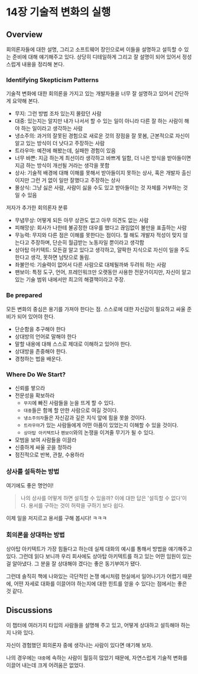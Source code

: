 # 14장 기술적 변화의 실행

## Overview

회의론자들에 대한 설명, 그리고 소프트웨어 장인으로써 이들을 설명하고 설득할 수 있는 준비에 대해 얘기해주고 있다. 상당히 디테일하게 그리고 잘 설명이 되어 있어서 정성스럽게 내용을 정리해 본다.

### Identifying Skepticism Patterns

기술적 변화에 대한 회의론을 가지고 있는 개발자들을 너무 잘 설명하고 있어서 간단하게 요약해 본다.

- 무지: 그런 방법 조차 있는지 몰랐던 사람
- 대중: 있는지는 알지만 내가 나서서 할 수 있는 일이 아니라 다른 잘 하는 사람이 해야 하는 일이라고 생각하는 사람
- 냉소주의: 과거의 잘못된 경험으로 새로운 것의 장점을 잘 못봄, 근본적으로 자신이 알고 있는 방식이 더 낫다고 주장하는 사람
- 트라우마: 예전에 해봤는데, 실패한 경험이 있음
- 너무 바쁜: 지금 하는게 최선이라 생각하고 바쁘게 일함, 더 나은 방식을 받아들이면 지금 하는 방식이 개선될 거라는 생각을 못함
- 상사: 기술적 배경에 대해 이해를 못해서 받아들이지 못하는 상사, 혹은 개발자 출신이지만 그런 거 없이 일만 잘했다고 주장하는 상사
- 몰상식: 그냥 싫은 사람, 사람이 싫을 수도 있고 받아들이는 것 자체를 거부하는 것일 수 있음

저자가 추가한 회의론자 분류

- 무념무상: 어떻게 되든 아무 상관도 없고 아무 의견도 없는 사람
- 피해망상: 회사가 나한테 불공정한 대우를 했다고 끊임없이 불만을 표출하는 사람
- 무능력: 무지와 다른 점은 이해를 못한다는 점이다. 뭘 해도 개발자 적성이 맞지 않는다고 주장하며, 단순히 월급받는 노동자일 뿐이라고 생각함
- 상아탑 아키텍트: 모든걸 알고 있다고 생각하고, 얄팍한 지식으로 자신이 일을 주도한다고 생각, 못하면 남탓으로 돌림.
- 좌불안석: 기술력이 없어서 다른 사람으로 대체될까봐 두려워 하는 사람
- 팬보이: 특정 도구, 언어, 프레인워크만 오랫동안 사용한 전문가이지만, 자신이 알고 있는 기술 범위 내에서만 최고의 해결책이라고 주장.

### Be prepared

모든 변화의 중심은 용기를 가져야 한다는 점. 스스로에 대한 자신감이 필요하고 싸울 준비가 되어 있어야 한다.

- 단순함을 추구해야 한다
- 상대방의 언어로 말해야 한다
- 말할 내용에 대해 스스로 제대로 이해하고 있어야 한다.
- 상대방을 존중해야 한다.
- 경청하는 법을 배운다.

### Where Do We Start?

- 신뢰를 쌓으라
- 전문성을 확보하라
  - `무지`에 빠진 사람들을 눈을 뜨게 할 수 있다.
  - `대중`들은 함께 할 만한 사람으로 여길 것이다.
  - `냉소주의자`들은 자신감과 깊은 지식 앞에 힘을 못쓸 것이다.
  - `트라우마`가 있는 사람들에게 어떤 아픔이 있었는지 이해할 수 있을 것이다.
  - `상아탑 아키텍트`나 `팬보이`와의 논쟁을 이겨줄 무기가 될 수 있다.
- 모범을 보여 사람들을 이끌라
- 신중하게 싸울 곳을 정하라
- 점진적으로 반복, 관찰, 수용하라

### 상사를 설득하는 방법

여기에도 좋은 명언이!

> 나의 상사를 어떻게 하면 설득할 수 있을까? 이에 대한 답은 '설득할 수 없다'이다. 용서를 구하는 것이 허락을 구하기 보다 쉽다.

이제 일을 저지르고 용서를 구해 봅시다! ㅋㅋㅋ

### 회의론을 상대하는 방법

상아탑 아키텍트가 가장 힘들다고 하는데 실제 대화의 예시를 통해서 방법을 얘기해주고 있다. 그런데 읽다 보니까 우리 회사에도 상아탑 아키텍트를 하고 있는 어떤 임원이 있는 걸 알아냈다. 그 분을 잘 상대해야 겠다는 좋은 동기부여가 됐다.

그런데 솔직히 책에 나와있는 극단적인 논쟁 예시처럼 현실에서 일어나기가 어렵기 때문에, 어떤 자세로 대화를 이끌어야 하는지에 대한 힌트를 얻을 수 있다는 점에서는 좋은 것 같다.

## Discussions

이 챕터에 여러가지 타입의 사람들을 설명해 주고 있고, 어떻게 상대하고 설득해야 하는지 나와 있다.

자신이 경험했던 회의론자 중에 생각나는 사람이 있다면 얘기해 보자. 

나의 경우에는 `대중`에 속하는 사람이 월등히 많았기 때문에, 자연스럽게 기술적 변화를 이끌어 내는데 크게 어려움은 없었다.
